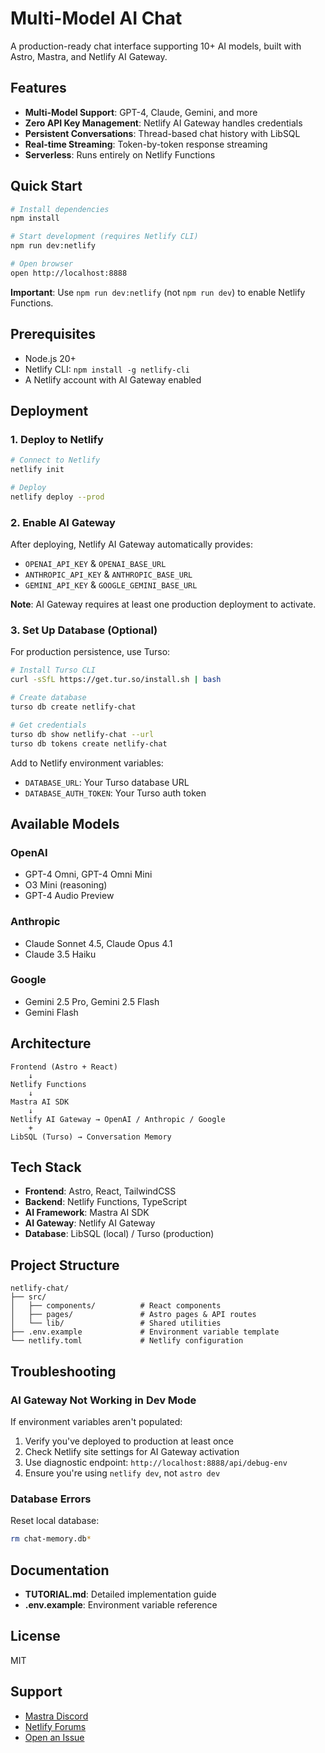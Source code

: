 # Multi-Model AI Chat

A production-ready chat interface supporting 10+ AI models, built with Astro, Mastra, and Netlify AI Gateway.

## Features

- **Multi-Model Support**: GPT-4, Claude, Gemini, and more
- **Zero API Key Management**: Netlify AI Gateway handles credentials
- **Persistent Conversations**: Thread-based chat history with LibSQL
- **Real-time Streaming**: Token-by-token response streaming
- **Serverless**: Runs entirely on Netlify Functions

## Quick Start

```bash
# Install dependencies
npm install

# Start development (requires Netlify CLI)
npm run dev:netlify

# Open browser
open http://localhost:8888
```

**Important**: Use `npm run dev:netlify` (not `npm run dev`) to enable Netlify Functions.

## Prerequisites

- Node.js 20+
- Netlify CLI: `npm install -g netlify-cli`
- A Netlify account with AI Gateway enabled

## Deployment

### 1. Deploy to Netlify

```bash
# Connect to Netlify
netlify init

# Deploy
netlify deploy --prod
```

### 2. Enable AI Gateway

After deploying, Netlify AI Gateway automatically provides:
- `OPENAI_API_KEY` & `OPENAI_BASE_URL`
- `ANTHROPIC_API_KEY` & `ANTHROPIC_BASE_URL`
- `GEMINI_API_KEY` & `GOOGLE_GEMINI_BASE_URL`

**Note**: AI Gateway requires at least one production deployment to activate.

### 3. Set Up Database (Optional)

For production persistence, use Turso:

```bash
# Install Turso CLI
curl -sSfL https://get.tur.so/install.sh | bash

# Create database
turso db create netlify-chat

# Get credentials
turso db show netlify-chat --url
turso db tokens create netlify-chat
```

Add to Netlify environment variables:
- `DATABASE_URL`: Your Turso database URL
- `DATABASE_AUTH_TOKEN`: Your Turso auth token

## Available Models

### OpenAI
- GPT-4 Omni, GPT-4 Omni Mini
- O3 Mini (reasoning)
- GPT-4 Audio Preview

### Anthropic
- Claude Sonnet 4.5, Claude Opus 4.1
- Claude 3.5 Haiku

### Google
- Gemini 2.5 Pro, Gemini 2.5 Flash
- Gemini Flash

## Architecture

```
Frontend (Astro + React)
    ↓
Netlify Functions
    ↓
Mastra AI SDK
    ↓
Netlify AI Gateway → OpenAI / Anthropic / Google
    +
LibSQL (Turso) → Conversation Memory
```

## Tech Stack

- **Frontend**: Astro, React, TailwindCSS
- **Backend**: Netlify Functions, TypeScript
- **AI Framework**: Mastra AI SDK
- **AI Gateway**: Netlify AI Gateway
- **Database**: LibSQL (local) / Turso (production)

## Project Structure

```
netlify-chat/
├── src/
│   ├── components/          # React components
│   ├── pages/               # Astro pages & API routes
│   └── lib/                 # Shared utilities
├── .env.example             # Environment variable template
└── netlify.toml             # Netlify configuration
```

## Troubleshooting

### AI Gateway Not Working in Dev Mode

If environment variables aren't populated:

1. Verify you've deployed to production at least once
2. Check Netlify site settings for AI Gateway activation
3. Use diagnostic endpoint: `http://localhost:8888/api/debug-env`
4. Ensure you're using `netlify dev`, not `astro dev`

### Database Errors

Reset local database:
```bash
rm chat-memory.db*
```

## Documentation

- **TUTORIAL.md**: Detailed implementation guide
- **.env.example**: Environment variable reference

## License

MIT

## Support

- [Mastra Discord](https://discord.gg/mastra)
- [Netlify Forums](https://answers.netlify.com)
- [Open an Issue](../../issues)
